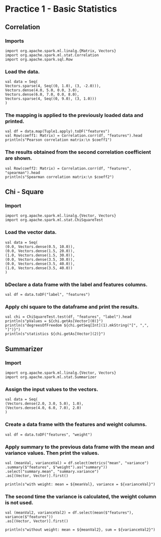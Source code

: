 # Practice 1 - Basic Statistics

## Correlation
### Imports 

    import org.apache.spark.ml.linalg.{Matrix, Vectors}
    import org.apache.spark.ml.stat.Correlation
    import org.apache.spark.sql.Row 

### Load the data.
    
    val data = Seq(
    Vectors.sparse(4, Seq((0, 1.0), (3, -2.0))),
    Vectors.dense(4.0, 5.0, 0.0, 3.0),
    Vectors.dense(6.0, 7.0, 0.0, 8.0),
    Vectors.sparse(4, Seq((0, 9.0), (3, 1.0)))
    )


### The mapping is applied to the previously loaded data and printed.
    
    val df = data.map(Tuple1.apply).toDF("features")
    val Row(coeff1: Matrix) = Correlation.corr(df, "features").head
    println(s"Pearson correlation matrix:\n $coeff1")

### The results obtained from the second correlation coefficient are shown.
    
    val Row(coeff2: Matrix) = Correlation.corr(df, "features", "spearman").head
    println(s"Spearman correlation matrix:\n $coeff2")

## Chi - Square

### Import 

    import org.apache.spark.ml.linalg.{Vector, Vectors}
    import org.apache.spark.ml.stat.ChiSquareTest

### Load the vector data.

    val data = Seq(
    (0.0, Vectors.dense(0.5, 10.0)),
    (0.0, Vectors.dense(1.5, 20.0)),
    (1.0, Vectors.dense(1.5, 30.0)),
    (0.0, Vectors.dense(3.5, 30.0)),
    (0.0, Vectors.dense(3.5, 40.0)),
    (1.0, Vectors.dense(3.5, 40.0))
    )

### bDeclare a data frame with the label and features columns.

    val df = data.toDF("label", "features")

### Apply chi square to the dataframe and print the results.

    val chi = ChiSquareTest.test(df, "features", "label").head
    println(s"pValues = ${chi.getAs[Vector](0)}")
    println(s"degreesOfFreedom ${chi.getSeq[Int](1).mkString("[", ",", "]")}")
    println(s"statistics ${chi.getAs[Vector](2)}")


## Summarizer

### Import 

    import org.apache.spark.ml.linalg.{Vector, Vectors}
    import org.apache.spark.ml.stat.Summarizer

### Assign the input values to the vectors.

    val data = Seq(
    (Vectors.dense(2.0, 3.0, 5.0), 1.0),
    (Vectors.dense(4.0, 6.0, 7.0), 2.0)
    )

### Create a data frame with the features and weight columns.

    val df = data.toDF("features", "weight")

### Apply summary to the previous data frame with the mean and variance values. Then print the values.

    val (meanVal, varianceVal) = df.select(metrics("mean", "variance")
    .summary($"features", $"weight").as("summary"))
    .select("summary.mean", "summary.variance")
    .as[(Vector, Vector)].first()
    
    println(s"with weight: mean = ${meanVal}, variance = ${varianceVal}")

### The second time the variance is calculated, the weight column is not used.

    val (meanVal2, varianceVal2) = df.select(mean($"features"), variance($"features"))
    .as[(Vector, Vector)].first()
    
    println(s"without weight: mean = ${meanVal2}, sum = ${varianceVal2}")